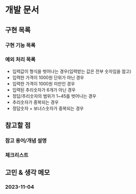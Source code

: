 # 개발 문서

## 구현 목록

### 구현 기능 목록

### 예외 처리 목록
- 입력값이 형식을 벗어나는 경우(입력받는 값은 전부 숫자임을 참고)
- 입력한 가격이 1000원 단위가 아닌 경우
- 입력한 가격이 1000원 미만인 경우
- 입력된 추리숫자가 6개가 아닌 경우
- 정답/추리숫자의 범위가 1~45를 벗어나는 경우
- 추리숫자가 중복되는 경우
- 정답숫자 + 보너스숫자가 중복되는 경우

## 참고할 점

### 참고 용어/개념 설명

### 체크리스트

## 고민 & 생각 메모

### 2023-11-04